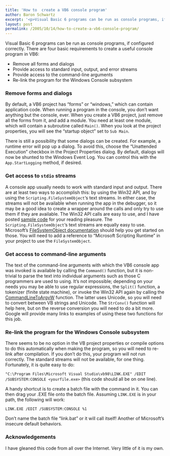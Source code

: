 ```yaml
---
title: 'How to  create a VB6 console program'
author: Baron Schwartz
excerpt: '<p>Visual Basic 6 programs can be run as console programs, if configured correctly.  This article explains how to satisfy the four basic requirements to create a useful console program in VB6.</p>'
layout: post
permalink: /2005/10/14/how-to-create-a-vb6-console-program/
---
```

Visual Basic 6 programs can be run as console programs, if configured correctly. There are four basic requirements to create a useful console program in VB6:

*   Remove all forms and dialogs
*   Provide access to standard input, output, and error streams
*   Provide access to the command-line arguments
*   Re-link the program for the Windows Console subsystem

### Remove forms and dialogs

By default, a VB6 project has &#8220;forms&#8221; or &#8220;windows,&#8221; which can contain application code. When running a program in the console, you don&#8217;t want anything but the console, ever. When you create a VB6 project, just remove all the forms from it, and add a module. You need at least one module, which will contain a subroutine called `Main()`. When you look at the project properties, you will see the &#8220;startup object&#8221; set to `Sub Main`.

There is still a possibility that some dialogs can be created. For example, a runtime error will pop up a dialog. To avoid this, choose the &#8220;Unattended Execution&#8221; checkbox in the Project Properties dialog. By default, dialogs will now be shunted to the Windows Event Log. You can control this with the `App.StartLogging` method, if desired.

### Get access to `stdio` streams

A console app usually needs to work with standard input and output. There are at least two ways to accomplish this: by using the Win32 API, and by using the `Scripting.FileSystemObject`&#8216;s text streams. In either case, the streams will not be available when running the app in the debugger, so it may be a good idea to create a wrapper around the calls and only try to use them if they are available. The Win32 API calls are easy to use, and I have posted [sample code][1] for your reading pleasure. The `Scripting.FileSystemObject`&#8216;s text streams are equally easy to use. Microsoft&#8217;s [FileSystemObject documentation][2] should help you get started on those. You will need to add a reference to &#8220;Microsoft Scripting Runtime&#8221; in your project to use the `FileSystemObject`.

### Get access to command-line arguments

The text of the command-line arguments with which the VB6 console app was invoked is available by calling the `Command()` function, but it is non-trivial to parse the text into individual arguments such as those C programmers are used to using. It&#8217;s not impossible; depending on your needs you may be able to use regular expressions, the `Split()` function, a tokenizer (finite state machine), or invoke the Win32 API again by calling the [CommandLineToArgvW][3] function. The latter uses Unicode, so you will need to convert between VB strings and Unicode. The `StrConv()` function will help here, but on the reverse conversion you will need to do a bit more. Google will provide many links to examples of using these two functions for this job.

### Re-link the program for the Windows Console subsystem

There seems to be no option in the VB project properties or compile options to do this automatically when making the program, so you will need to re-link after compilation. If you don&#8217;t do this, your program will not run correctly. The standard streams will not be available, for one thing. Fortunately, it is quite easy to do:

`"C:\Program Files\Microsoft Visual Studio\vb98\LINK.EXE" /EDIT /SUBSYSTEM:CONSOLE <yourfile.exe>` (this code should all be on one line).

A handy shortcut is to create a batch file with the command in it. You can then drag your .EXE file onto the batch file. Assuming `LINK.EXE` is in your path, the following will work:

`LINK.EXE /EDIT /SUBSYSTEM:CONSOLE %1`

Don&#8217;t name the batch file &#8220;link.bat&#8221; or it will call itself! Another of Microsoft&#8217;s insecure default behaviors.

### Acknowledgements

I have gleaned this code from all over the Internet. Very little of it is my own.

 [1]: /articles/ModStdIO.bas.txt
 [2]: http://msdn.microsoft.com/library/en-us/script56/html/FSOoriFileSystemObject.asp
 [3]: http://msdn.microsoft.com/library/en-us/shellcc/platform/shell/reference/functions/commandlinetoargv.asp